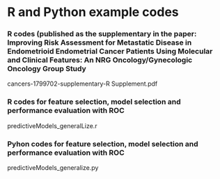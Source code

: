 # R and Python example codes
### R codes (published as the supplementary in the paper: Improving Risk Assessment for Metastatic Disease in Endometrioid Endometrial Cancer Patients Using Molecular and Clinical Features: An NRG Oncology/Gynecologic Oncology Group Study

cancers-1799702-supplementary-R Supplement.pdf

### R codes for feature selection, model selection and performance evaluation with ROC
predictiveModels_generalLize.r
### Pyhon codes for feature selection, model selection and performance evaluation with ROC
predictiveModels_generalize.py
